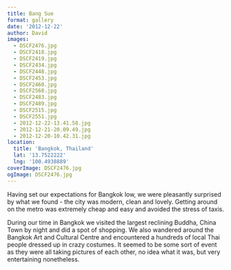 ```yaml
---
title: Bang Sue
format: gallery
date: '2012-12-22'
author: David
images:
  - DSCF2476.jpg
  - DSCF2418.jpg
  - DSCF2419.jpg
  - DSCF2434.jpg
  - DSCF2448.jpg
  - DSCF2453.jpg
  - DSCF2460.jpg
  - DSCF2568.jpg
  - DSCF2483.jpg
  - DSCF2489.jpg
  - DSCF2515.jpg
  - DSCF2551.jpg
  - 2012-12-22-13.41.58.jpg
  - 2012-12-21-20.09.49.jpg
  - 2012-12-20-10.42.31.jpg
location:
  title: 'Bangkok, Thailand'
  lat: '13.7522222'
  lng: '100.4938889'
coverImage: DSCF2476.jpg
ogImage: DSCF2476.jpg
---
```


Having set our expectations for Bangkok low, we were pleasantly surprised by what we found - the city was modern, clean and lovely. Getting around on the metro was extremely cheap and easy and avoided the stress of taxis.

During our time in Bangkok we visited the largest reclining Buddha, China Town by night and did a spot of shopping. We also wandered around the Bangkok Art and Cultural Centre and encountered a hundreds of local Thai people dressed up in crazy costumes. It seemed to be some sort of event as they were all taking pictures of each other, no idea what it was, but very entertaining nonetheless.
